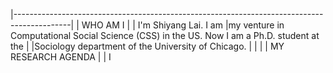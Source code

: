 |--------------------------------------------------------------------------------------------|
|                                         WHO AM I                                           |
|  I'm Shiyang Lai. I am 
|my venture in Computational Social Science (CSS) in the US. Now I am a Ph.D. student at the |
|Sociology department of the University of Chicago.                                          |
|                                                                                            |
|                                    MY RESEARCH AGENDA                                      |
|  I 